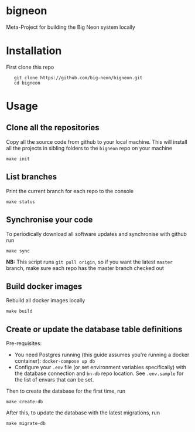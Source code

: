 # bigneon
Meta-Project for building the Big Neon system locally

# Installation

First clone this repo

       git clone https://github.com/big-neon/bigneon.git
       cd bigneon

# Usage

## Clone all the repositories

Copy all the source code from github to your local machine. This will install all the projects in sibling
folders to the `bigneon` repo on your machine  

    make init
    
## List branches

Print the current branch for each repo to the console

    make status

## Synchronise your code

To periodically download all software updates and synchronise with github run

    make sync
    
**NB:** This script runs `git pull origin`, so if you want the latest `master` branch, make sure each repo
has the master branch checked out

## Build docker images

Rebuild all docker images locally

    make build
    
## Create or update the database table definitions

Pre-requisites:

* You need Postgres running (this guide assumes you're running a docker container):
        `docker-compose up db`
* Configure your `.env` file (or set environment variables specifically) with the database connection and
  `bn-db` repo location. See `.env.sample` for the list of envars that can be set.

Then to create the database for the first time, run

    make create-db
  
After this, to update the database with the latest migrations, run

    make migrate-db
    